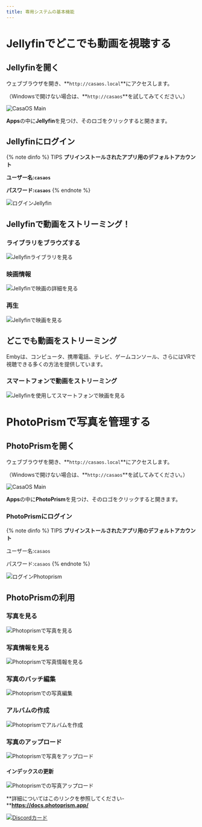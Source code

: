 ```yaml
---
title: 専用システムの基本機能
---
```


# Jellyfinでどこでも動画を視聴する


## Jellyfinを開く

ウェブブラウザを開き、**`http://casaos.local`**にアクセスします。

（Windowsで開けない場合は、**`http://casaos`**を試してみてください。）

![CasaOS Main](/images/Get-Started-with-ZimaBoard/casaos-main.jpg)

**Apps**の中に**Jellyfin**を見つけ、そのロゴをクリックすると開きます。

## Jellyfinにログイン

{% note dinfo %}
TIPS
**プリインストールされたアプリ用のデフォルトアカウント**

**ユーザー名:`casaos`**

**パスワード:`casaos`**
{% endnote %}

![ログインJellyfin](/images/Basic-functions-of-dedicated-systems/watching-jellyfin-login.jpeg)

## Jellyfinで動画をストリーミング！

### ライブラリをブラウズする

![Jellyfinライブラリを見る](/images/Basic-functions-of-dedicated-systems/watching-jellyfin-library.jpeg)

### 映画情報

![Jellyfinで映画の詳細を見る](/images/Basic-functions-of-dedicated-systems/watching-move-details.jpeg)

### 再生

![Jellyfinで映画を見る](/images/Basic-functions-of-dedicated-systems/watching-move-play.jpeg)

## どこでも動画をストリーミング

Embyは、コンピュータ、携帯電話、テレビ、ゲームコンソール、さらにはVRで視聴できる多くの方法を提供しています。

### スマートフォンで動画をストリーミング

![Jellyfinを使用してスマートフォンで映画を見る](/images/Basic-functions-of-dedicated-systems/watching-move-jellyfin-phone.png)



# PhotoPrismで写真を管理する

## PhotoPrismを開く

ウェブブラウザを開き、**`http://casaos.local`**にアクセスします。

（Windowsで開けない場合は、**`http://casaos`**を試してみてください。）

<BrowserWindow url="http://casaos.local">

![CasaOS Main](/images/Get-Started-with-ZimaBoard/casaos-main.jpg)

</BrowserWindow>

**Apps**の中に**PhotoPrism**を見つけ、そのロゴをクリックすると開きます。

### PhotoPrismにログイン ###

{% note dinfo %}
TIPS
**プリインストールされたアプリ用のデフォルトアカウント**

ユーザー名:`casaos`

パスワード:`casaos`
{% endnote %}

![ログインPhotoprism](/images/Basic-functions-of-dedicated-systems/photo-photoprism-login-page.png)



## PhotoPrismの利用

### 写真を見る

![Photoprismで写真を見る](/images/Basic-functions-of-dedicated-systems/photo-view-photos.png)
 

### 写真情報を見る

![Photoprismで写真情報を見る](/images/Basic-functions-of-dedicated-systems/photo-view-photo-information.png)


### 写真のバッチ編集

![Photoprismでの写真編集](/images/Basic-functions-of-dedicated-systems/photo-editing-photo.png)


### アルバムの作成

![Photoprismでアルバムを作成](/images/Basic-functions-of-dedicated-systems/photo-create-albums2.png)

### 写真のアップロード

![Photoprismで写真をアップロード](/images/Basic-functions-of-dedicated-systems/photo-upload2.jpg)


#### インデックスの更新

![Photoprismでの写真アップロード](/images/Basic-functions-of-dedicated-systems/photo-upload-photos.png)

**詳細についてはこのリンクを参照してください-****https://docs.photoprism.app/**

[![Discordカード](https://discordapp.com/api/guilds/884667213326463016/widget.png?style=banner2)](https://discord.gg/knqAbbBbeX)